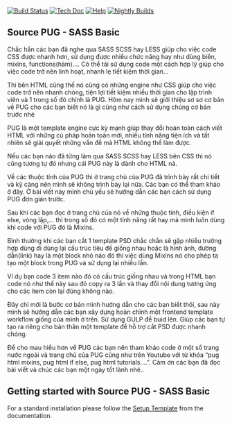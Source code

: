 [![Build Status](http://runbot.odoo.com/runbot/badge/flat/1/master.svg)](https://github.com/hoangviethung)
[![Tech Doc](http://img.shields.io/badge/master-docs-875A7B.svg?style=flat&colorA=8F8F8F)](https://github.com/hoangviethung)
[![Help](http://img.shields.io/badge/master-help-875A7B.svg?style=flat&colorA=8F8F8F)](https://github.com/hoangviethung)
[![Nightly Builds](http://img.shields.io/badge/master-nightly-875A7B.svg?style=flat&colorA=8F8F8F)](https://github.com/hoangviethung)

Source PUG - SASS Basic
----

Chắc hẳn các bạn đã nghe qua SASS SCSS hay LESS giúp cho việc code CSS được nhanh hơn, sử dụng được nhiều chức năng hay như dùng biến, mixins, functions(hàm)…. Có thể tái sử dụng code một cách hợp lý giúp cho việc code trở nên linh hoạt, nhanh lẹ tiết kiệm thời gian…

Thì bên HTML cũng thế nó cũng có những engine như CSS giúp cho việc code trở nên nhanh chóng, tiện lợi tiết kiệm nhiều thời gian cho lập trình viên và 1 trong số đó chính là PUG. Hôm nay mình sẽ giới thiệu sơ sơ cơ bản về PUG cho các bạn biết nó là gì cũng như cách sử dụng chúng cơ bản trước nhé

PUG là một template engine cực kỳ mạnh giúp thay đổi hoàn toàn cách viết HTML với những cú pháp hoàn toàn mới, nhiều tính năng tiện ích và tất nhiên sẽ giải quyết những vấn đề mà HTML không thể làm được.

Nếu các bạn nào đã từng làm qua SASS SCSS hay LESS bên CSS thì nó cũng tương tự đó nhưng cái PUG này là dành cho HTML nà.

Về các thuộc tính của PUG thì ở trang chủ của PUG đã trình bày rất chi tiết và kỹ càng nên mình sẽ không trình bày lại nữa. Các bạn có thể tham khảo ở đây. Ở bài viết này mình chủ yếu sẽ hướng dẫn các bạn cách sử dụng PUG đơn giản trước.

Sau khi các bạn đọc ở trang chủ của nó về những thuộc tính, điều kiện if else, vòng lặp,… thì trong số đó có một tính năng rất hay mà mình luôn dùng khi code với PUG đó là Mixins.

Bình thường khi các bạn cắt 1 template PSD chắc chắn sẽ gặp nhiều trường hợp dùng đi dùng lại cấu trúc tiêu đề giống nhau hoặc là hình ảnh, đường dẫn(link) hay là một block nhỏ nào đó thì việc dùng Mixins nó cho phép ta tạo một block trong PUG và sử dụng lại nhiều lần.

Ví dụ bạn code 3 item nào đó có cấu trúc giống nhau và trong HTML bạn code nó như thế này sau đó copy ra 3 lần và thay đổi nội dung tương ứng cho các item còn lại đúng không nào.

Đây chỉ mới là bước cơ bản mình hướng dẫn cho các bạn biết thôi, sau này mình sẽ hướng dẫn các bạn xây dựng hoàn chỉnh một frontend template workflow giống của mình ở trên. Sử dụng GULP để buid lên. Giúp các bạn tự tạo ra riêng cho bản thân một template để hỗ trợ cắt PSD được nhanh chóng.

Để cho mau hiểu hơn về PUG các bạn nên tham khảo code ở một số trang nước ngoài và trang chủ của PUG cũng như trên Youtube với từ khóa “pug html mixins, pug html if else, pug html tutorials….”. Cám ơn các bạn đã đọc bài viết và chúc các bạn một ngày tốt lành nhé..

Getting started with Source PUG - SASS Basic
-------------------------
For a standard installation please follow the <a href="https://github.com/hoangviethung">Setup Template</a>
from the documentation.
